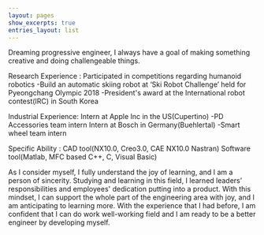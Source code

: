 ```yaml
---
layout: pages
show_excerpts: true
entries_layout: list
---
```


Dreaming progressive engineer, I always have a goal of making something creative and doing challengeable things. 

Research Experience : 
Participated in competitions regarding humanoid robotics
-Build an automatic skiing robot at ‘Ski Robot Challenge’ held for Pyeongchang Olympic 2018
-President's award at the International robot contest(IRC) in South Korea

Industrial Experience:
Intern at Apple Inc in the US(Cupertino)
-PD Accessories team intern
Intern at Bosch in Germany(Buehlertal)
-Smart wheel team intern

Specific Ability :
CAD tool(NX10.0, Creo3.0, CAE NX10.0 Nastran)
Software tool(Matlab, MFC based C++, C, Visual Basic)

 As I consider myself, I fully understand the joy of learning, and I am a person of sincerity. Studying and learning in this field, I learned leaders’ responsibilities and employees' dedication putting into a product. With this mindset, I can support the whole part of the engineering area with joy, and I am anticipating to learning more. With the experience that I had before, I am confident that I can do work well-working field and I am ready to be a better engineer by developing myself. 

